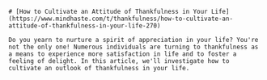 
    # [How to Cultivate an Attitude of Thankfulness in Your Life](https://www.mindhaste.com/t/thankfulness/how-to-cultivate-an-attitude-of-thankfulness-in-your-life-270)

    Do you yearn to nurture a spirit of appreciation in your life? You're not the only one! Numerous individuals are turning to thankfulness as a means to experience more satisfaction in life and to foster a feeling of delight. In this article, we'll investigate how to cultivate an outlook of thankfulness in your life.
    